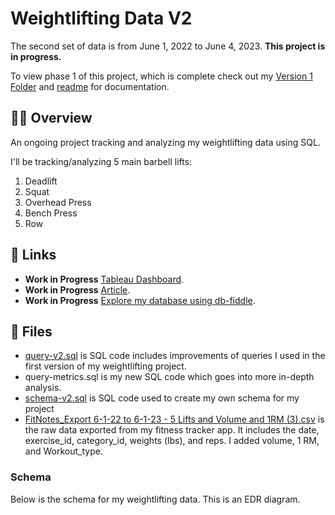 # Weightlifting Data V2

The second set of data is from June 1, 2022 to June 4, 2023. **This project is in progress.** 

To view phase 1 of this project, which is complete check out my [Version 1 Folder](Version-1) and [readme](Version-1/README.md) for documentation.

## 🏋️‍♀️ Overview
An ongoing project tracking and analyzing my weightlifting data using SQL. 

I'll be tracking/analyzing 5 main barbell lifts: 
1. Deadlift 
2. Squat 
3. Overhead Press
4. Bench Press
5. Row
   
## 🔗 Links
* **Work in Progress** [Tableau Dashboard](https://public.tableau.com/views/WeightliftingProject/Final?:language=en-US&:display_count=n&:origin=viz_share_link).
* **Work in Progress** [Article](https://www.kellyjadams.com/post/weightlifting-project). 
* **Work in Progress** [Explore my database using db-fiddle](https://www.db-fiddle.com/f/m4zfSvAN5kf6ADXS5ceLaX/1). 

## 📁 Files
* [query-v2.sql](query-v2.sql) is SQL code includes improvements of queries I used in the first version of my weightlifting project.
* query-metrics.sql is my new SQL code which goes into more in-depth analysis. 
* [schema-v2.sql](schema-v2.sql) is SQL code used to create my own schema for my project
* [FitNotes_Export 6-1-22 to 6-1-23 - 5 Lifts and Volume and 1RM (3).csv](FitNotes_Export_6-1-22_to_6-1-23_5_Lifts_and_Volume_and_1RM_(3).csv) is the raw data exported from my fitness tracker app. It includes the date, exercise_id, category_id, weights (lbs), and reps. I added volume, 1 RM, and Workout_type. 

### Schema

Below is the schema for my weightlifting data. This is an EDR diagram.

